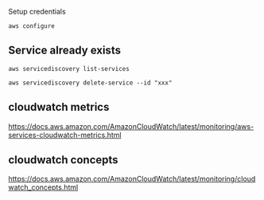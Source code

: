 Setup credentials

`aws configure`

## Service already exists

`aws servicediscovery list-services`

`aws servicediscovery delete-service --id "xxx"`

## cloudwatch metrics
https://docs.aws.amazon.com/AmazonCloudWatch/latest/monitoring/aws-services-cloudwatch-metrics.html

## cloudwatch concepts
https://docs.aws.amazon.com/AmazonCloudWatch/latest/monitoring/cloudwatch_concepts.html

